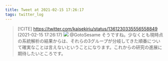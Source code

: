 ```yaml
---
title: Tweet at 2021-02-15 17:26:17
tags: twitter_log
---
```


> [!CITE] https://twitter.com/kaisekiriu/status/1361230335556558849 (2021-02-15 17:26:17)
> ![](https://twitter.com/kaisekiriu/status/1361230335556558849)
> @GotoSesame そうですね。少なくとも現時点の系統解析の結果からは、それらの3グループが分岐してきた順番について確実なことは言えないということになります。これからの研究の進展に期待したいところです。
